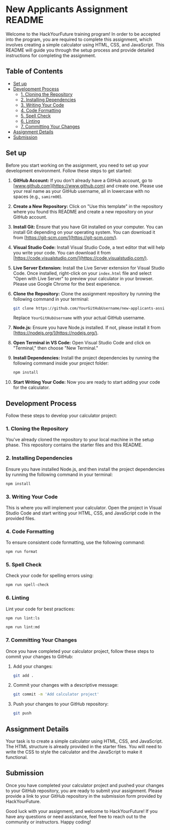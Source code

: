 # New Applicants Assignment README

Welcome to the HackYourFuture training program! In order to be accepted into the program, you are required
to complete this assignment, which involves creating a simple calculator using HTML, CSS, and JavaScript.
This README will guide you through the setup process and provide detailed instructions for completing
the assignment.

## Table of Contents

- [Set up](#set-up)
- [Development Process](#development-process)
  - [1. Cloning the Repository](#1-cloning-the-repository)
  - [2. Installing Dependencies](#2-installing-dependencies)
  - [3. Writing Your Code](#3-writing-your-code)
  - [4. Code Formatting](#4-code-formatting)
  - [5. Spell Check](#5-spell-check)
  - [6. Linting](#6-linting)
  - [7. Committing Your Changes](#7-committing-your-changes)
- [Assignment Details](#assignment-details)
- [Submission](#submission)

## Set up

Before you start working on the assignment, you need to set up your development environment. Follow these steps
to get started:

1. **GitHub Account:** If you don't already have a GitHub account, go to [www.github.com](https://www.github.com)
   and create one. Please use your real name as your GitHub username, all in lowercase with no spaces (e.g., `samirm00`).

2. **Create a New Repository:** Click on "Use this template" in the repository where you found this README and
   create a new repository on your GitHub account.

3. **Install Git:** Ensure that you have Git installed on your computer. You can install Git depending on your
   operating system. You can download it from [https://git-scm.com/](https://git-scm.com/).

4. **Visual Studio Code:** Install Visual Studio Code, a text editor that will help you write your code.
   You can download it from [https://code.visualstudio.com/](https://code.visualstudio.com/).

5. **Live Server Extension:** Install the Live Server extension for Visual Studio Code. Once installed,
   right-click on your `index.html` file and select "Open with Live Server" to preview your calculator in
   your browser. Please use Google Chrome for the best experience.

6. **Clone the Repository:** Clone the assignment repository by running the following command in your terminal:

   ```bash
   git clone https://github.com/YourGitHubUsername/new-applicants-assignment.git
   ```

   Replace `YourGitHubUsername` with your actual GitHub username.

7. **Node.js:** Ensure you have Node.js installed. If not, please install it from [https://nodejs.org/](https://nodejs.org/).

8. **Open Terminal in VS Code:** Open Visual Studio Code and click on "Terminal," then choose "New Terminal."

9. **Install Dependencies:** Install the project dependencies by running the following command inside your project folder:

   ```bash
   npm install
   ```

10. **Start Writing Your Code:** Now you are ready to start adding your code for the calculator.

## Development Process

Follow these steps to develop your calculator project:

### 1. Cloning the Repository

You've already cloned the repository to your local machine in the setup phase. This repository contains
the starter files and this README.

### 2. Installing Dependencies

Ensure you have installed Node.js, and then install the project dependencies by running the following
command in your terminal:

```bash
npm install
```

### 3. Writing Your Code

This is where you will implement your calculator. Open the project in Visual Studio Code and start
writing your HTML, CSS, and JavaScript code in the provided files.

### 4. Code Formatting

To ensure consistent code formatting, use the following command:

```bash
npm run format
```

### 5. Spell Check

Check your code for spelling errors using:

```bash
npm run spell-check
```

### 6. Linting

Lint your code for best practices:

```bash
npm run lint:ls
```

```bash
npm run lint:md
```

### 7. Committing Your Changes

Once you have completed your calculator project, follow these steps to commit your changes to GitHub:

1. Add your changes:

   ```bash
   git add .
   ```

2. Commit your changes with a descriptive message:

   ```bash
   git commit -m 'Add calculator project'
   ```

3. Push your changes to your GitHub repository:

   ```bash
   git push
   ```

## Assignment Details

Your task is to create a simple calculator using HTML, CSS, and JavaScript. The HTML structure is already
provided in the starter files. You will need to write the CSS to style the calculator and the JavaScript
to make it functional.

## Submission

Once you have completed your calculator project and pushed your changes to your GitHub repository,
you are ready to submit your assignment. Please provide a link to your GitHub repository in the
submission form provided by HackYourFuture.

Good luck with your assignment, and welcome to HackYourFuture! If you have any questions or need
assistance, feel free to reach out to the community or instructors. Happy coding!
